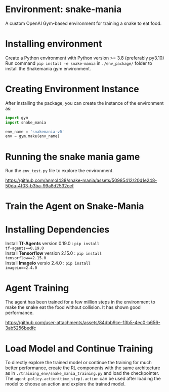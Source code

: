 
# Environment: snake-mania
A custom OpenAI Gym-based environment for training a snake to eat food.

# Installing environment
Create a Python environment with Python version >= 3.8  (preferably py3.10)
Run command <code>pip install -e snake-mania</code> in <code>./env_package/</code> folder to install the Snakemania gym environment.

# Creating Environment Instance
After installing the package, you can create the instance of the environment as:
```python
import gym
import snake_mania

env_name = 'snakemania-v0'
env = gym.make(env_name)
```

# Running the snake mania game

Run the <code>env_test.py</code> file to explore the environment.  

https://github.com/anmol438/snake-mania/assets/50985412/20d1e248-50da-4f03-b3ba-99a8d2532cef


# Train the Agent on Snake-Mania

# Installing Dependencies
Install **Tf-Agents** version 0.19.0 : <code>pip install tf-agents==0.19.0</code>  
Install **Tensorflow** version 2.15.0 : <code>pip install tensorflow==2.15.0</code>  
Install **Imageio** versio 2.4.0 : <code>pip install imageio==2.4.0</code>  

# Agent Training
The agent has been trained for a few million steps in the environment to make the snake eat the food without collision. It has shown good performance.

https://github.com/user-attachments/assets/84dbb9ce-13b5-4ec0-b656-3ab5256bedfc


# Load Model and Continue Training
To directly explore the trained model or continue the training for much better performance, create the RL components with the same architecture as in <code>./training_env/snake_mania_training.py</code> and load the checkpointer.  
The <code>agent.policy.action(time_step).action</code> can be used after loading the model to choose an action and explore the trained model.
